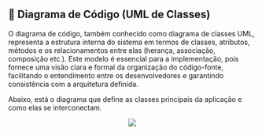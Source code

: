 ## 🧬 Diagrama de Código (UML de Classes)

O diagrama de código, também conhecido como diagrama de classes UML, representa a estrutura interna do sistema em termos de classes, atributos, métodos e os relacionamentos entre elas (herança, associação, composição etc.). Este modelo é essencial para a implementação, pois fornece uma visão clara e formal da organização do código-fonte, facilitando o entendimento entre os desenvolvedores e garantindo consistência com a arquitetura definida.

Abaixo, está o diagrama que define as classes principais da aplicação e como elas se interconectam.

<p align="center">
  <img src="https://drive.google.com/uc?export=view&id="/>
</p>

